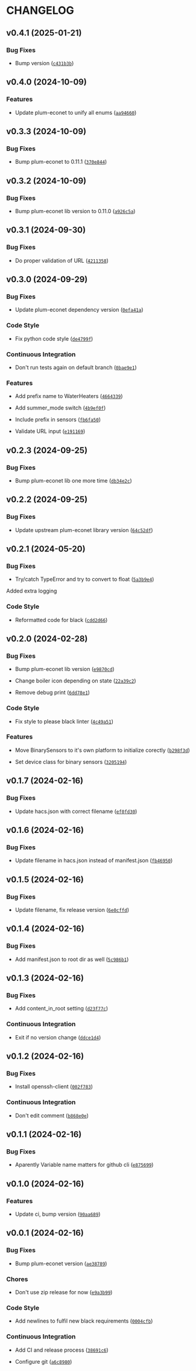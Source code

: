 # CHANGELOG


## v0.4.1 (2025-01-21)

### Bug Fixes

- Bump version
  ([`c431b3b`](https://gitlab.com/bulgur/plum-econet-ha/-/commit/c431b3b26af01c2b231d7ec65129d0686839980f))


## v0.4.0 (2024-10-09)

### Features

- Update plum-econet to unify all enums
  ([`aa94660`](https://gitlab.com/bulgur/plum-econet-ha/-/commit/aa946602dd6d6eb90f4605f357e3b5d56d6558ff))


## v0.3.3 (2024-10-09)

### Bug Fixes

- Bump plum-econet to 0.11.1
  ([`370e844`](https://gitlab.com/bulgur/plum-econet-ha/-/commit/370e8443306c7578f4dbc5f93217dbdc0915f7cc))


## v0.3.2 (2024-10-09)

### Bug Fixes

- Bump plum-econet lib version to 0.11.0
  ([`a926c5a`](https://gitlab.com/bulgur/plum-econet-ha/-/commit/a926c5ac49444951d3daced03f42a45176525323))


## v0.3.1 (2024-09-30)

### Bug Fixes

- Do proper validation of URL
  ([`4211358`](https://gitlab.com/bulgur/plum-econet-ha/-/commit/4211358c425500aa3b201a9fd5f8294337d475c1))


## v0.3.0 (2024-09-29)

### Bug Fixes

- Update plum-econet dependency version
  ([`0efa41a`](https://gitlab.com/bulgur/plum-econet-ha/-/commit/0efa41a0a3725ee42b687d6cbe452ede4eeea12f))

### Code Style

- Fix python code style
  ([`de4799f`](https://gitlab.com/bulgur/plum-econet-ha/-/commit/de4799f6e2a450ecb08ee786469ec4a8c39115b2))

### Continuous Integration

- Don't run tests again on default branch
  ([`0bae9e1`](https://gitlab.com/bulgur/plum-econet-ha/-/commit/0bae9e133a8c62f73cd910659c2c0708215c5403))

### Features

- Add prefix name to WaterHeaters
  ([`4664339`](https://gitlab.com/bulgur/plum-econet-ha/-/commit/4664339145d342c7c2548af8a26dd52846c120c6))

- Add summer_mode switch
  ([`4b9ef0f`](https://gitlab.com/bulgur/plum-econet-ha/-/commit/4b9ef0f9512f9e56d3e0b54d2ce39534b161802a))

- Include prefix in sensors
  ([`fb6fa50`](https://gitlab.com/bulgur/plum-econet-ha/-/commit/fb6fa50347364afff55854e8ad8055f3c956e727))

- Validate URL input
  ([`e191169`](https://gitlab.com/bulgur/plum-econet-ha/-/commit/e19116948dcb71fd36f1136f5ca775c11fe5b878))


## v0.2.3 (2024-09-25)

### Bug Fixes

- Bump plum-econet lib one more time
  ([`db34e2c`](https://gitlab.com/bulgur/plum-econet-ha/-/commit/db34e2ca2c234220afbd92a0f9c1d0beb30f4d84))


## v0.2.2 (2024-09-25)

### Bug Fixes

- Update upstream plum-econet library version
  ([`64c52df`](https://gitlab.com/bulgur/plum-econet-ha/-/commit/64c52df0d5bab2d2bba12bda0ec89157cc877c09))


## v0.2.1 (2024-05-20)

### Bug Fixes

- Try/catch TypeError and try to convert to float
  ([`5a3b9e4`](https://gitlab.com/bulgur/plum-econet-ha/-/commit/5a3b9e4b5243f126c828deca21dac6d4c1a2577f))

Added extra logging

### Code Style

- Reformatted code for black
  ([`cdd2d66`](https://gitlab.com/bulgur/plum-econet-ha/-/commit/cdd2d66a5b42df543bf188765ef974d19dd9862d))


## v0.2.0 (2024-02-28)

### Bug Fixes

- Bump plum-econet lib version
  ([`e9870cd`](https://gitlab.com/bulgur/plum-econet-ha/-/commit/e9870cdad62770d3b44681c85fb933f4a65c4a2f))

- Change boiler icon depending on state
  ([`22a39c2`](https://gitlab.com/bulgur/plum-econet-ha/-/commit/22a39c2d1cd52b4e0e6272942a2e63d375260acf))

- Remove debug print
  ([`6dd78e1`](https://gitlab.com/bulgur/plum-econet-ha/-/commit/6dd78e15ca01e91cf5c8d35a8928b193f10d317b))

### Code Style

- Fix style to please black linter
  ([`4c49a51`](https://gitlab.com/bulgur/plum-econet-ha/-/commit/4c49a510bf5a3ed1bad665c4f36b181692971f72))

### Features

- Move BinarySensors to it's own platform to initialize corectly
  ([`b298f3d`](https://gitlab.com/bulgur/plum-econet-ha/-/commit/b298f3d96e4c89a3363bac653c72582b2d108972))

- Set device class for binary sensors
  ([`3205194`](https://gitlab.com/bulgur/plum-econet-ha/-/commit/3205194b4060f7cc3952dbeb26e5cff676f854a6))


## v0.1.7 (2024-02-16)

### Bug Fixes

- Update hacs.json with correct filename
  ([`ef0fd30`](https://gitlab.com/bulgur/plum-econet-ha/-/commit/ef0fd305000079dba494b3800d643bb9418c5059))


## v0.1.6 (2024-02-16)

### Bug Fixes

- Update filename in hacs.json instead of manifest.json
  ([`fb46950`](https://gitlab.com/bulgur/plum-econet-ha/-/commit/fb46950f33a2cea07d476b9bfdb624aa06750457))


## v0.1.5 (2024-02-16)

### Bug Fixes

- Update filename, fix release version
  ([`6e0cffd`](https://gitlab.com/bulgur/plum-econet-ha/-/commit/6e0cffd69422c913a8c4c89182d12c7259d44778))


## v0.1.4 (2024-02-16)

### Bug Fixes

- Add manifest.json to root dir as well
  ([`5c986b1`](https://gitlab.com/bulgur/plum-econet-ha/-/commit/5c986b1e8829c8ab1b4e6b834cbede4e5e1cb54a))


## v0.1.3 (2024-02-16)

### Bug Fixes

- Add content_in_root setting
  ([`d23f77c`](https://gitlab.com/bulgur/plum-econet-ha/-/commit/d23f77c1a73f1c10fa0ba08f01a1c526de26f6a7))

### Continuous Integration

- Exit if no version change
  ([`ddce1d4`](https://gitlab.com/bulgur/plum-econet-ha/-/commit/ddce1d4e635b45d04bc05c5e5abe7b93d8feb1e3))


## v0.1.2 (2024-02-16)

### Bug Fixes

- Install openssh-client
  ([`002f783`](https://gitlab.com/bulgur/plum-econet-ha/-/commit/002f783a88e1eddc2295618c2270a875d3948e63))

### Continuous Integration

- Don't edit comment
  ([`b868e0e`](https://gitlab.com/bulgur/plum-econet-ha/-/commit/b868e0e14d5c78a191effef5ffd802208342ed88))


## v0.1.1 (2024-02-16)

### Bug Fixes

- Aparently Variable name matters for github cli
  ([`e875699`](https://gitlab.com/bulgur/plum-econet-ha/-/commit/e875699cb95066aae872a196030af7a0176322d1))


## v0.1.0 (2024-02-16)

### Features

- Update ci, bump version
  ([`90aa689`](https://gitlab.com/bulgur/plum-econet-ha/-/commit/90aa689f61161f258b65aec605f0562775df9545))


## v0.0.1 (2024-02-16)

### Bug Fixes

- Bump plum-econet version
  ([`ae38789`](https://gitlab.com/bulgur/plum-econet-ha/-/commit/ae38789540ce9f876dede9970503efce6207dcb3))

### Chores

- Don't use zip release for now
  ([`e9a3b99`](https://gitlab.com/bulgur/plum-econet-ha/-/commit/e9a3b99bbb4e5ec53c459713760b8360ba9125c7))

### Code Style

- Add newlines to fulfil new black requirements
  ([`0004cfb`](https://gitlab.com/bulgur/plum-econet-ha/-/commit/0004cfbe572b903db8e37c39c4e7f3267d2c7867))

### Continuous Integration

- Add CI and release process
  ([`38691c6`](https://gitlab.com/bulgur/plum-econet-ha/-/commit/38691c6c411557d967f1b35908a281a6e9c18762))

- Configure git
  ([`a6c8980`](https://gitlab.com/bulgur/plum-econet-ha/-/commit/a6c89808ff7fa3844d955028df0e6bea5d8133b1))
